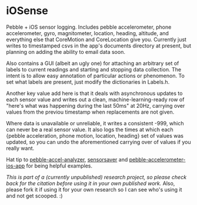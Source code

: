 iOSense
============================

Pebble + iOS sensor logging. Includes pebble accelerometer, phone accelerometer, gyro, magnitometer, location, heading, altitude, and everything else that CoreMotion and CoreLocation give you. Currently just writes to timestamped csvs in the app's documents directory at present, but planning on adding the ability to email data soon.

Also contains a GUI (albeit an ugly one) for attaching an arbitrary set of labels to current readings and starting and stopping data collection. The intent is to allow easy annotation of particular actions or phenomenon. To set what labels are present, just modify the dictionaries in Labels.h.

Another key value add here is that it deals with asynchronous updates to each sensor value and writes out a clean, machine-learning-ready row of "here's what was happening during the last 50ms" at 20Hz, carrying over values from the previou timestamp when replacements are not given.

Where data is unavailable or unreliable, it writes a consistent -999, which can never be a real sensor value. It also logs the times at which each {pebble acceleration, phone motion, location, heading} set of values was updated, so you can undo the aforementioned carrying over of values if you really want.

Hat tip to [pebble-accel-analyzer](https://github.com/kramimus/pebble-accel-analyzer), [sensorsaver](https://github.com/benvium/sensorsaver) and [pebble-accelerometer-ios-app](https://github.com/ralphiee22/pebble-accelerometer-ios-app) for being helpful examples.


*This is part of a (currently unpublished) research project, so please check back for the citation before using it in your own published work.* Also, please fork it if using it for your own research so I can see who's using it and not get scooped. :)
